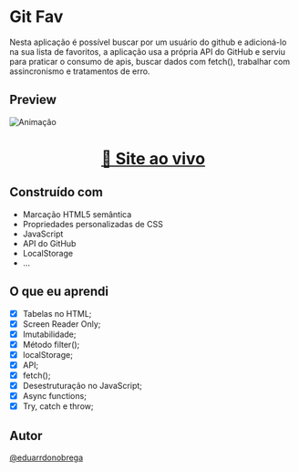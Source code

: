 # Git Fav

Nesta aplicação é possível buscar por um usuário do github e adicioná-lo na sua lista de favoritos, a aplicação usa a própria API do GitHub e serviu para praticar o consumo de apis,
buscar dados com fetch(), trabalhar com assincronismo e tratamentos de erro.

## Preview

![Animação](https://user-images.githubusercontent.com/87456011/218340769-c492ab29-2fb7-4469-a211-ca76090f5bc9.gif)

<div align="center">

  <h1><a href="https://eduarrdonobrega.github.io/explorer-rocketseat/stage-06/git-fav/">👾 Site ao vivo</a></h1>

</div>

## Construído com

-   Marcação HTML5 semântica
-   Propriedades personalizadas de CSS
-   JavaScript
-   API do GitHub
-   LocalStorage
-   ...

## O que eu aprendi

-   [x] Tabelas no HTML;
-   [x] Screen Reader Only;
-   [x] Imutabilidade;
-   [x] Método filter();
-   [x] localStorage;
-   [x] API;
-   [x] fetch();
-   [x] Desestruturação no JavaScript;
-   [x] Async functions;
-   [x] Try, catch e throw;

## Autor

[@eduarrdonobrega](https://www.linkedin.com/in/eduardo-nunes-nobrega/)
